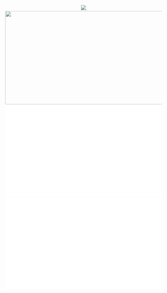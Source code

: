 <div align= "center">
    <img src="https://capsule-render.vercel.app/api?type=waving&color=0:FFE3E3,100:4f4dff&height=180&text=Yujung's%20GitHub&animation=blink&fontColor=ffffff&fontSize=60" />
</div>

<div align = "center">
  <a href="https://www.gitanimals.org/en_US?utm_medium=image&utm_source=yujunggg&utm_content=farm">
    <img
      src="https://render.gitanimals.org/farms/yujunggg"
      width="600"
      height="300"
    />
  </a>
</div>
  


<div align= "center">
    <img src="https://github.com/yujunggg/github-stats-transparent/blob/output/generated/overview.svg" alt="Overview">
    <img src="https://github.com/yujunggg/github-stats-transparent/blob/output/generated/languages.svg" alt="Languages">
</div>

